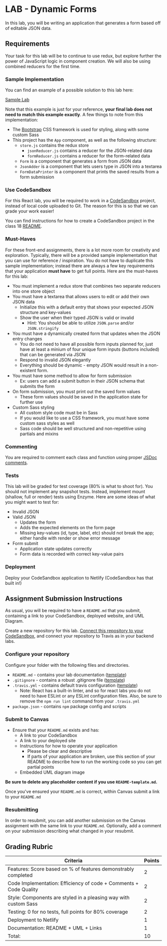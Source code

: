 # LAB - Dynamic Forms

In this lab, you will be writing an application that generates a form based off of editable JSON data.

## Requirements

Your task for this lab will be to continue to use redux, but explore further the power of JavaScript logic in component creation. We will also be using combined reducers for the first time.

### Sample Implementation

You can find an example of a possible solution to this lab here:

[Sample Lab](https://js401n14-lab27.netlify.com/)

Note that this example is just for your reference, **your final lab does not need to match this example exactly**. A few things to note from this implementation:

-   The [Bootstrap](https://getbootstrap.com/) CSS framework is used for styling, along with some custom Sass
-   This project has the `App` component, as well as the following structure:
    -   `store.js` contains the redux store
        -   `jsonReducer.js` contains a reducer for the JSON-related data
        -   `formReducer.js` contains a reducer for the form-related data
    -   `Form` is a component that generates a form from JSON data
    -   `JsonAdder` is a component that lets users type in JSON into a textarea
    -   `FormDataPrinter` is a component that prints the saved results from a form submission

### Use CodeSandbox

For this React lab, you will be required to work in a [CodeSandbox](https://codesandbox.io/) project, instead of local code uploaded to Git. The reason for this is so that we can grade your work easier!

You can find instructions for how to create a CodeSandbox project in the class 18 [README](../../class-18/README.md#CodeSandbox).

### Must-Haves

For these front-end assignments, there is a lot more room for creativity and exploration. Typically, there will be a provided sample implementation that you can use for reference / inspiration. You do not have to duplicate this sample implementation; instead there are always a few key requirements that your application **must have** to get full points. Here are the must-haves for this lab:

-   You must implement a redux store that combines two separate reducers into one store object
-   You must have a textarea that allows users to edit or add their own JSON data
    -   Initialize this with a default entry that shows your expected JSON structure and key-values
    -   Show the user when their typed JSON is valid or invalid
        -   Hint: You should be able to utilize `JSON.parse` and/or `JSON.stringify`
-   You must have a dynamically created form that updates when the JSON entry changes
    - You do not need to have all possible form inputs planned for, just have at least a minium of four unique form inputs (buttons included) that can be generated via JSON
    -   Respond to invalid JSON elegantly
    -   Everything should be dynamic - empty JSON would result in a non-existent form.
-   You must have some method to allow for form submission
    -   Ex: users can add a submit button in their JSON schema that submits the form
-   On form submission, you must print out the saved form values
    -   These form values should be saved in the application state for further use
-   Custom Sass styling
    -   All custom style code must be in Sass
    -   If you would like to use a CSS framework, you must have some custom sass styles as well
    -   Sass code should be well structured and non-repetitive using partials and mixins

### Commenting

You are required to comment each class and function using proper [JSDoc comments](https://devhints.io/jsdoc).

### Tests

This lab will be graded for test coverage (80% is what to shoot for). You should not implement any snapshot tests. Instead, implement mount (shallow, full or render) tests using Enzyme. Here are some ideas of what you might want to test for:

-   Invalid JSON
-   Valid JSON
    -   Updates the form
    -   Adds the expected elements on the form page
    -   Missing key-values (id, type, label, etc) should not break the app; either handle with render or show error message
-   Form submit
    -   Application state updates correctly
    -   Form data is recorded with correct key-value pairs

### Deployment

Deploy your CodeSandbox application to Netlify (CodeSandbox has that built in!)

## Assignment Submission Instructions

As usual, you will be required to have a `README.md` that you submit, containing a link to your CodeSandbox, deployed website, and UML Diagram.

Create a new repository for this lab. [Connect this repository to your CodeSandbox](https://codesandbox.io/docs/git), and connect your repository to Travis as in your backend labs.

### Configure your repository

Configure your folder with the following files and directories.

-   `README.md` - contains your lab documentation ([template](https://github.com/codefellows/seattle-javascript-401n14/blob/master/reference/submission-instructions/labs/README-template.md))
-   `.gitignore` - contains a robust .gitignore file ([template](https://github.com/codefellows/seattle-javascript-401n14/blob/master/configs/.gitignore))
-   `.travis.yml` - contains default travis configuration ([template](https://github.com/codefellows/seattle-javascript-401n14/blob/master/configs/.travis.yml))
    -   Note: React has a built-in linter, and so for react labs you do not need to have ESLint or any ESLint configuration files. Also, be sure to remove the `npm run lint` command from your `.travis.yml`
-   `package.json` - contains `npm` package config and scripts

### Submit to Canvas

-   Ensure that your `README.md` exists and has:
    -   A link to your CodeSandbox
    -   A link to your deployed site
    -   Instructions for how to operate your application
        -   Please be clear and descriptive
        -   If parts of your application are broken, use this section of your README to describe how to run the working code so you can get partial points
    -   Embedded UML diagram image

**Be sure to delete any placeholder content if you use `README-template.md`.**

Once you've ensured your `README.md` is correct, within Canvas submit a link to your `README.md`

### Resubmitting

In order to resubmit, you can add another submission on the Canvas assignment with the same link to your `README.md`. Optionally, add a comment on your submission describing what changed in your resubmit.

## Grading Rubric

| Criteria                                                          | Points |
| ----------------------------------------------------------------- | ------ |
| Features: Score based on % of features demonstrably completed     | 2      |
| Code Implementation: Efficiency of code + Comments + Code Quality | 2      |
| Style: Components are styled in a pleasing way with custom Sass   | 2      |
| Testing: 0 for no tests, full points for 80% coverage             | 2      |
| Deployment to Netlify                                             | 1      |
| Documentation: README + UML + Links                               | 1      |
| Total:                                                            | 10     |
